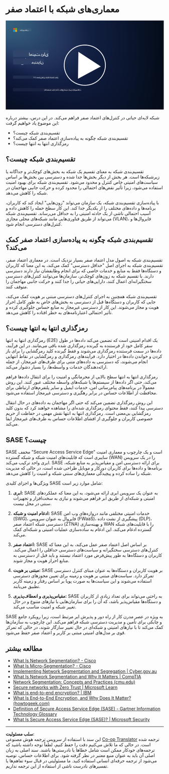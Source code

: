 <!--
CO_OP_TRANSLATOR_METADATA:
{
  "original_hash": "680d6e14d9d33fc471c22f44679713f8",
  "translation_date": "2025-09-03T18:38:01+00:00",
  "source_file": "3.2 Networking zero trust architecture.md",
  "language_code": "fa"
}
-->
# معماری‌های شبکه با اعتماد صفر

[![تماشای ویدیو](../../translated_images/3-2_placeholder.b52521a0e93e0e122f19dfbd676c836d3d527c6de1bb28fd7643aa518eae6631.fa.png)](https://learn-video.azurefd.net/vod/player?id=9f425fdb-1c53-4e67-b550-68bdac35df45)

شبکه لایه‌ای حیاتی در کنترل‌های اعتماد صفر فراهم می‌کند. در این درس، بیشتر درباره این موضوع یاد خواهیم گرفت:

- تقسیم‌بندی شبکه چیست؟
- تقسیم‌بندی شبکه چگونه به پیاده‌سازی اعتماد صفر کمک می‌کند؟
- رمزگذاری انتها به انتها چیست؟

## تقسیم‌بندی شبکه چیست؟

تقسیم‌بندی شبکه به معنای تقسیم یک شبکه به بخش‌های کوچک‌تر و جداگانه یا زیرشبکه‌ها است. هر بخش از دیگر بخش‌ها جدا شده و دسترسی بین بخش‌ها بر اساس سیاست‌های امنیتی خاص کنترل و محدود می‌شود. تقسیم‌بندی شبکه برای بهبود امنیت استفاده می‌شود، زیرا تأثیر نقض‌های احتمالی را محدود کرده و حرکت جانبی مهاجمان در شبکه را کاهش می‌دهد.

با پیاده‌سازی تقسیم‌بندی شبکه، یک سازمان می‌تواند "زون‌هایی" ایجاد کند که کاربران، برنامه‌ها و داده‌های مختلف را از یکدیگر جدا کند. این کار سطح حمله را کاهش داده و آسیب احتمالی ناشی از یک حادثه امنیتی را به حداقل می‌رساند. تقسیم‌بندی شبکه می‌تواند از طریق فناوری‌هایی مانند شبکه‌های محلی مجازی (VLAN)، فایروال‌ها و کنترل‌های دسترسی انجام شود.

## تقسیم‌بندی شبکه چگونه به پیاده‌سازی اعتماد صفر کمک می‌کند؟

تقسیم‌بندی شبکه به اصول مدل اعتماد صفر بسیار نزدیک است. در معماری اعتماد صفر، تقسیم‌بندی شبکه به اجرای اصل "حداقل دسترسی" کمک می‌کند، به این معنا که کاربران و دستگاه‌ها فقط به منابع و خدمات خاصی که برای انجام وظایفشان نیاز دارند دسترسی دارند. با تقسیم شبکه به زون‌های کوچک‌تر، سازمان‌ها می‌توانند کنترل‌های دسترسی سختگیرانه‌ای اعمال کنند، دارایی‌های حیاتی را جدا کنند و حرکت جانبی مهاجمان را متوقف کنند.

تقسیم‌بندی شبکه همچنین به اجرای کنترل‌های دسترسی مبتنی بر هویت کمک می‌کند، جایی که کاربران و دستگاه‌ها قبل از دسترسی به بخش‌های خاص به طور کامل احراز هویت و مجاز می‌شوند. این کار از دسترسی غیرمجاز به منابع حساس جلوگیری کرده و تأثیر احتمالی اعتبارنامه‌های به خطر افتاده را کاهش می‌دهد.

## رمزگذاری انتها به انتها چیست؟

رمزگذاری انتها به انتها (E2E) یک اقدام امنیتی است که تضمین می‌کند داده‌ها در طول سفر کامل خود از فرستنده به گیرنده رمزگذاری شده باقی می‌مانند. در این فرآیند، داده‌ها در سمت فرستنده رمزگذاری می‌شوند و فقط گیرنده کلید رمزگشایی را برای باز کردن و خواندن داده‌ها در اختیار دارد. فرآیندهای رمزگذاری و رمزگشایی در نقاط انتهایی انجام می‌شوند، که دسترسی به داده‌های متنی برای طرف‌های غیرمجاز، از جمله ارائه‌دهندگان خدمات و واسطه‌ها، را بسیار دشوار می‌کند.

رمزگذاری انتها به انتها سطح بالایی از محرمانگی و امنیت را برای انتقال داده‌ها فراهم می‌کند، حتی اگر داده‌ها از سیستم‌ها یا شبکه‌های واسطه مختلف عبور کنند. این روش معمولاً در برنامه‌های پیام‌رسانی امن، خدمات ایمیل و سایر پلتفرم‌های ارتباطی برای محافظت از اطلاعات حساس در برابر رهگیری و دسترسی غیرمجاز استفاده می‌شود.

این روش رمزگذاری تضمین می‌کند که حتی اگر مهاجمان به داده‌های در حال انتقال دسترسی پیدا کنند، فقط محتوای رمزگذاری شده‌ای را مشاهده خواهند کرد که بدون کلید رمزگشایی بی‌معنی است. رمزگذاری انتها به انتها نقش مهمی در حفاظت از حریم خصوصی کاربران و جلوگیری از افشای اطلاعات حساس به طرف‌های غیرمجاز ایفا می‌کند.

## SASE چیست؟

SASE مخفف "Secure Access Service Edge" است و یک چارچوب و معماری امنیت سایبری است که قابلیت‌های امنیت شبکه و شبکه گسترده (WAN) را در یک سرویس ابری واحد ترکیب می‌کند. SASE برای ارائه دسترسی امن و مقیاس‌پذیر به منابع شبکه، برنامه‌ها و داده‌ها برای کاربران دورکار و موبایل طراحی شده است، در حالی که مدیریت شبکه را ساده کرده و پیچیدگی معماری‌های سنتی شبکه و امنیت را کاهش می‌دهد.

ویژگی‌ها و اجزای کلیدی SASE شامل موارد زیر است:

1. **ابری:** SASE به عنوان یک سرویس ابری ارائه می‌شود، به این معنا که عملکردهای امنیتی و شبکه‌ای از طریق ابر فراهم می‌شوند و نیازی به سخت‌افزار و تجهیزات سنتی در محل نیست.
   
2. **ادغام امنیت و شبکه:** SASE خدمات امنیتی مختلفی مانند دروازه‌های وب امن (SWG)، فایروال به عنوان سرویس (FWaaS)، پیشگیری از نشت داده (DLP)، دسترسی شبکه اعتماد صفر (ZTNA) و بهینه‌سازی WAN را با قابلیت‌های شبکه گسترده ادغام می‌کند. این ادغام به ساده‌سازی عملیات امنیتی و شبکه‌ای کمک می‌کند.
   
3. **اعتماد صفر:** SASE بر اساس اصل اعتماد صفر عمل می‌کند، به این معنا که کنترل‌های دسترسی سختگیرانه و سیاست‌های دسترسی حداقلی را اعمال می‌کند. کاربران و دستگاه‌ها به طور پیش‌فرض مورد اعتماد نیستند و باید قبل از دسترسی به منابع احراز هویت و مجاز شوند.
   
4. **مبتنی بر هویت:** SASE بر هویت کاربران و دستگاه‌ها به عنوان مبنای کنترل دسترسی تمرکز دارد. سیاست‌های مبتنی بر هویت و زمینه برای تعیین مجوزهای دسترسی استفاده می‌شوند و این سیاست‌ها به صورت پویا بر اساس رفتار و زمینه کاربر تطبیق می‌یابند.
   
5. **مقیاس‌پذیری و انعطاف‌پذیری:** SASE به راحتی می‌تواند برای تعداد زیادی از کاربران و دستگاه‌ها مقیاس‌پذیر باشد، که آن را برای سازمان‌هایی با نیازهای متنوع و در حال تغییر شبکه و امنیت مناسب می‌کند.

SASE به ویژه در عصر مدرن کار از راه دور و پذیرش ابر مرتبط است، زیرا رویکرد جامع و چابکی برای تأمین و مدیریت دسترسی شبکه فراهم می‌کند. این چارچوب به سازمان‌ها کمک می‌کند تا با نیازهای امنیتی و شبکه‌ای در حال تغییر سازگار شوند، در حالی که تمرکز قوی بر مدل‌های امنیتی مبتنی بر کاربر و اعتماد صفر حفظ می‌شود.

## مطالعه بیشتر

- [What Is Network Segmentation? - Cisco](https://www.cisco.com/c/en/us/products/security/what-is-network-segmentation.html#~benefits)
- [What Is Micro-Segmentation? - Cisco](https://www.cisco.com/c/en/us/products/security/what-is-microsegmentation.html)
- [Implementing Network Segmentation and Segregation | Cyber.gov.au](https://www.cyber.gov.au/resources-business-and-government/maintaining-devices-and-systems/system-hardening-and-administration/network-hardening/implementing-network-segmentation-and-segregation)
- [What Is Network Segmentation and Why It Matters | CompTIA](https://www.comptia.org/blog/security-awareness-training-network-segmentation)
- [Network Segmentation: Concepts and Practices (cmu.edu)](https://insights.sei.cmu.edu/blog/network-segmentation-concepts-and-practices/)
- [Secure networks with Zero Trust | Microsoft Learn](https://learn.microsoft.com/security/zero-trust/deploy/networks?WT.mc_id=academic-96948-sayoung)
- [What is end-to-end encryption? | IBM](https://www.ibm.com/topics/end-to-end-encryption)
- [What Is End-to-End Encryption, and Why Does It Matter? (howtogeek.com)](https://www.howtogeek.com/711656/what-is-end-to-end-encryption-and-why-does-it-matter/)
- [Definition of Secure Access Service Edge (SASE) - Gartner Information Technology Glossary](https://www.gartner.com/en/information-technology/glossary/secure-access-service-edge-sase)
- [What Is Secure Access Service Edge (SASE)? | Microsoft Security](https://www.microsoft.com/security/business/security-101/what-is-sase?WT.mc_id=academic-96948-sayoung)

---

**سلب مسئولیت**:  
این سند با استفاده از سرویس ترجمه هوش مصنوعی [Co-op Translator](https://github.com/Azure/co-op-translator) ترجمه شده است. در حالی که ما تلاش می‌کنیم دقت را حفظ کنیم، لطفاً توجه داشته باشید که ترجمه‌های خودکار ممکن است شامل خطاها یا نادرستی‌ها باشند. سند اصلی به زبان اصلی آن باید به عنوان منبع معتبر در نظر گرفته شود. برای اطلاعات حساس، توصیه می‌شود از ترجمه حرفه‌ای انسانی استفاده کنید. ما مسئولیتی در قبال سوء تفاهم‌ها یا تفسیرهای نادرست ناشی از استفاده از این ترجمه نداریم.